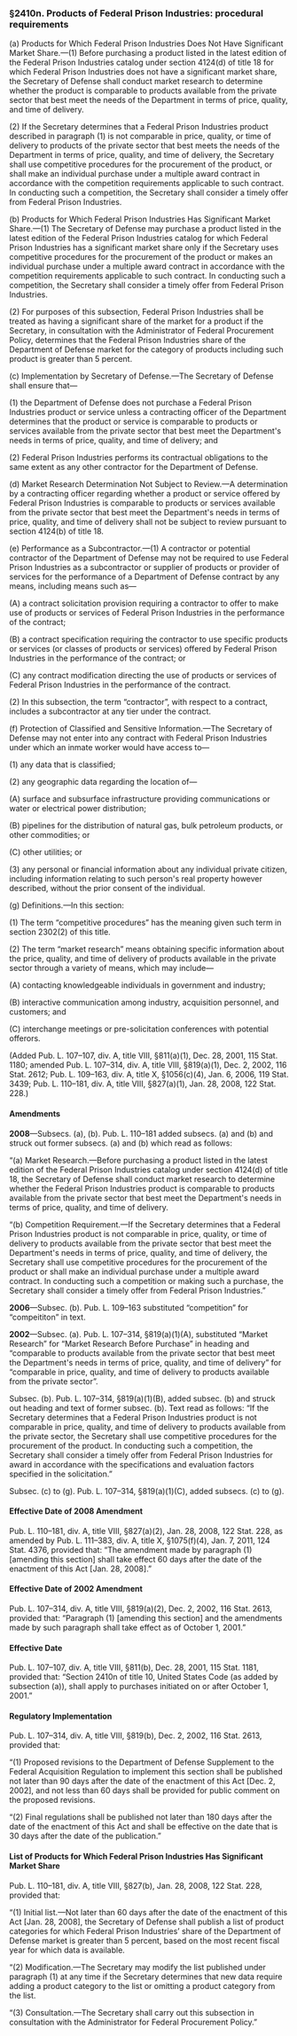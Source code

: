 ### §2410n. Products of Federal Prison Industries: procedural requirements ###

(a) Products for Which Federal Prison Industries Does Not Have Significant Market Share.—(1) Before purchasing a product listed in the latest edition of the Federal Prison Industries catalog under section 4124(d) of title 18 for which Federal Prison Industries does not have a significant market share, the Secretary of Defense shall conduct market research to determine whether the product is comparable to products available from the private sector that best meet the needs of the Department in terms of price, quality, and time of delivery.

(2) If the Secretary determines that a Federal Prison Industries product described in paragraph (1) is not comparable in price, quality, or time of delivery to products of the private sector that best meets the needs of the Department in terms of price, quality, and time of delivery, the Secretary shall use competitive procedures for the procurement of the product, or shall make an individual purchase under a multiple award contract in accordance with the competition requirements applicable to such contract. In conducting such a competition, the Secretary shall consider a timely offer from Federal Prison Industries.

(b) Products for Which Federal Prison Industries Has Significant Market Share.—(1) The Secretary of Defense may purchase a product listed in the latest edition of the Federal Prison Industries catalog for which Federal Prison Industries has a significant market share only if the Secretary uses competitive procedures for the procurement of the product or makes an individual purchase under a multiple award contract in accordance with the competition requirements applicable to such contract. In conducting such a competition, the Secretary shall consider a timely offer from Federal Prison Industries.

(2) For purposes of this subsection, Federal Prison Industries shall be treated as having a significant share of the market for a product if the Secretary, in consultation with the Administrator of Federal Procurement Policy, determines that the Federal Prison Industries share of the Department of Defense market for the category of products including such product is greater than 5 percent.

(c) Implementation by Secretary of Defense.—The Secretary of Defense shall ensure that—

(1) the Department of Defense does not purchase a Federal Prison Industries product or service unless a contracting officer of the Department determines that the product or service is comparable to products or services available from the private sector that best meet the Department's needs in terms of price, quality, and time of delivery; and

(2) Federal Prison Industries performs its contractual obligations to the same extent as any other contractor for the Department of Defense.

(d) Market Research Determination Not Subject to Review.—A determination by a contracting officer regarding whether a product or service offered by Federal Prison Industries is comparable to products or services available from the private sector that best meet the Department's needs in terms of price, quality, and time of delivery shall not be subject to review pursuant to section 4124(b) of title 18.

(e) Performance as a Subcontractor.—(1) A contractor or potential contractor of the Department of Defense may not be required to use Federal Prison Industries as a subcontractor or supplier of products or provider of services for the performance of a Department of Defense contract by any means, including means such as—

(A) a contract solicitation provision requiring a contractor to offer to make use of products or services of Federal Prison Industries in the performance of the contract;

(B) a contract specification requiring the contractor to use specific products or services (or classes of products or services) offered by Federal Prison Industries in the performance of the contract; or

(C) any contract modification directing the use of products or services of Federal Prison Industries in the performance of the contract.

(2) In this subsection, the term “contractor”, with respect to a contract, includes a subcontractor at any tier under the contract.

(f) Protection of Classified and Sensitive Information.—The Secretary of Defense may not enter into any contract with Federal Prison Industries under which an inmate worker would have access to—

(1) any data that is classified;

(2) any geographic data regarding the location of—

(A) surface and subsurface infrastructure providing communications or water or electrical power distribution;

(B) pipelines for the distribution of natural gas, bulk petroleum products, or other commodities; or

(C) other utilities; or

(3) any personal or financial information about any individual private citizen, including information relating to such person's real property however described, without the prior consent of the individual.

(g) Definitions.—In this section:

(1) The term “competitive procedures” has the meaning given such term in section 2302(2) of this title.

(2) The term “market research” means obtaining specific information about the price, quality, and time of delivery of products available in the private sector through a variety of means, which may include—

(A) contacting knowledgeable individuals in government and industry;

(B) interactive communication among industry, acquisition personnel, and customers; and

(C) interchange meetings or pre-solicitation conferences with potential offerors.

(Added Pub. L. 107–107, div. A, title VIII, §811(a)(1), Dec. 28, 2001, 115 Stat. 1180; amended Pub. L. 107–314, div. A, title VIII, §819(a)(1), Dec. 2, 2002, 116 Stat. 2612; Pub. L. 109–163, div. A, title X, §1056(c)(4), Jan. 6, 2006, 119 Stat. 3439; Pub. L. 110–181, div. A, title VIII, §827(a)(1), Jan. 28, 2008, 122 Stat. 228.)

#### Amendments ####

**2008**—Subsecs. (a), (b). Pub. L. 110–181 added subsecs. (a) and (b) and struck out former subsecs. (a) and (b) which read as follows:

“(a) Market Research.—Before purchasing a product listed in the latest edition of the Federal Prison Industries catalog under section 4124(d) of title 18, the Secretary of Defense shall conduct market research to determine whether the Federal Prison Industries product is comparable to products available from the private sector that best meet the Department's needs in terms of price, quality, and time of delivery.

“(b) Competition Requirement.—If the Secretary determines that a Federal Prison Industries product is not comparable in price, quality, or time of delivery to products available from the private sector that best meet the Department's needs in terms of price, quality, and time of delivery, the Secretary shall use competitive procedures for the procurement of the product or shall make an individual purchase under a multiple award contract. In conducting such a competition or making such a purchase, the Secretary shall consider a timely offer from Federal Prison Industries.”

**2006**—Subsec. (b). Pub. L. 109–163 substituted “competition” for “compeititon” in text.

**2002**—Subsec. (a). Pub. L. 107–314, §819(a)(1)(A), substituted “Market Research” for “Market Research Before Purchase” in heading and “comparable to products available from the private sector that best meet the Department's needs in terms of price, quality, and time of delivery” for “comparable in price, quality, and time of delivery to products available from the private sector”.

Subsec. (b). Pub. L. 107–314, §819(a)(1)(B), added subsec. (b) and struck out heading and text of former subsec. (b). Text read as follows: “If the Secretary determines that a Federal Prison Industries product is not comparable in price, quality, and time of delivery to products available from the private sector, the Secretary shall use competitive procedures for the procurement of the product. In conducting such a competition, the Secretary shall consider a timely offer from Federal Prison Industries for award in accordance with the specifications and evaluation factors specified in the solicitation.”

Subsec. (c) to (g). Pub. L. 107–314, §819(a)(1)(C), added subsecs. (c) to (g).

#### Effective Date of 2008 Amendment ####

Pub. L. 110–181, div. A, title VIII, §827(a)(2), Jan. 28, 2008, 122 Stat. 228, as amended by Pub. L. 111–383, div. A, title X, §1075(f)(4), Jan. 7, 2011, 124 Stat. 4376, provided that: “The amendment made by paragraph (1) [amending this section] shall take effect 60 days after the date of the enactment of this Act [Jan. 28, 2008].”

#### Effective Date of 2002 Amendment ####

Pub. L. 107–314, div. A, title VIII, §819(a)(2), Dec. 2, 2002, 116 Stat. 2613, provided that: “Paragraph (1) [amending this section] and the amendments made by such paragraph shall take effect as of October 1, 2001.”

#### Effective Date ####

Pub. L. 107–107, div. A, title VIII, §811(b), Dec. 28, 2001, 115 Stat. 1181, provided that: “Section 2410n of title 10, United States Code (as added by subsection (a)), shall apply to purchases initiated on or after October 1, 2001.”

#### Regulatory Implementation ####

Pub. L. 107–314, div. A, title VIII, §819(b), Dec. 2, 2002, 116 Stat. 2613, provided that:

“(1) Proposed revisions to the Department of Defense Supplement to the Federal Acquisition Regulation to implement this section shall be published not later than 90 days after the date of the enactment of this Act [Dec. 2, 2002], and not less than 60 days shall be provided for public comment on the proposed revisions.

“(2) Final regulations shall be published not later than 180 days after the date of the enactment of this Act and shall be effective on the date that is 30 days after the date of the publication.”

#### List of Products for Which Federal Prison Industries Has Significant Market Share ####

Pub. L. 110–181, div. A, title VIII, §827(b), Jan. 28, 2008, 122 Stat. 228, provided that:

“(1) Initial list.—Not later than 60 days after the date of the enactment of this Act [Jan. 28, 2008], the Secretary of Defense shall publish a list of product categories for which Federal Prison Industries’ share of the Department of Defense market is greater than 5 percent, based on the most recent fiscal year for which data is available.

“(2) Modification.—The Secretary may modify the list published under paragraph (1) at any time if the Secretary determines that new data require adding a product category to the list or omitting a product category from the list.

“(3) Consultation.—The Secretary shall carry out this subsection in consultation with the Administrator for Federal Procurement Policy.”